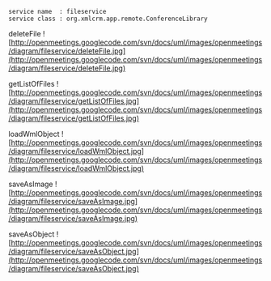 
```
service name  : fileservice
service class : org.xmlcrm.app.remote.ConferenceLibrary
```

deleteFile
![http://openmeetings.googlecode.com/svn/docs/uml/images/openmeetings/diagram/fileservice/deleteFile.jpg](http://openmeetings.googlecode.com/svn/docs/uml/images/openmeetings/diagram/fileservice/deleteFile.jpg)

getListOfFiles
![http://openmeetings.googlecode.com/svn/docs/uml/images/openmeetings/diagram/fileservice/getListOfFiles.jpg](http://openmeetings.googlecode.com/svn/docs/uml/images/openmeetings/diagram/fileservice/getListOfFiles.jpg)

loadWmlObject
![http://openmeetings.googlecode.com/svn/docs/uml/images/openmeetings/diagram/fileservice/loadWmlObject.jpg](http://openmeetings.googlecode.com/svn/docs/uml/images/openmeetings/diagram/fileservice/loadWmlObject.jpg)

saveAsImage
![http://openmeetings.googlecode.com/svn/docs/uml/images/openmeetings/diagram/fileservice/saveAsImage.jpg](http://openmeetings.googlecode.com/svn/docs/uml/images/openmeetings/diagram/fileservice/saveAsImage.jpg)

saveAsObject
![http://openmeetings.googlecode.com/svn/docs/uml/images/openmeetings/diagram/fileservice/saveAsObject.jpg](http://openmeetings.googlecode.com/svn/docs/uml/images/openmeetings/diagram/fileservice/saveAsObject.jpg)
